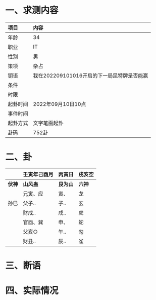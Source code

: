 # 一、求测内容
|项目|内容|
|:-|:-|
|年龄|34|
|职业|IT|
|性别|男|
|策项|杂占|
|钥语|我在202209101016开启的下一局昆特牌是否能赢|
|条件||
|时限||
|起卦时间|2022年09月10日10点|
|事件时间||
|起卦方式|文字笔画起卦|
|卦码|752卦|

# 二、卦
||壬寅年己酉月|丙寅日|戌亥空|
|:-|:-|:-|:-|
|**伏神**|**山风蛊**|**艮为山**|**六神**|
||兄寅、应|寅、|龙|
|孙巳|父子..|子..|玄|
||财戌..|戌..|虎|
||官酉、巽|申、|蛇|
||父亥○|午..|勾|
||财丑..|辰..|雀|


# 三、断语

# 四、实际情况